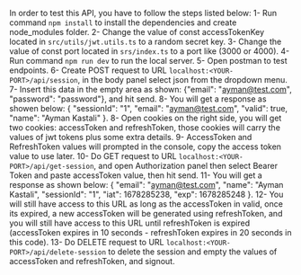 In order to test this API, you have to follow the steps listed below:
1- Run command `npm install` to install the dependencies and create node_modules folder.
2- Change the value of const accessTokenKey located in `src/utils/jwt.utils.ts` to a random secret key.
3- Change the value of const port located in `srs/index.ts` to a port like (3000 or 4000).
4- Run command `npm run dev` to run the local server.
5- Open postman to test endpoints.
6- Create POST request to URL `localhost:<YOUR-PORT>/api/session`, in the body panel select json from the dropdown menu.
7- Insert this data in the empty area as shown: {"email": "ayman@test.com", "password": "password"}, and hit send.
8- You will get a response as showen below:
{
    "sessionId": "1",
    "email": "ayman@test.com",
    "valid": true,
    "name": "Ayman Kastali"
}.
8- Open cookies on the right side, you will get two cookies: accessToken and refreshToken, those cookies will carry the values of jwt tokens plus some extra details.
9- AccessToken and RefreshToken values will prompted in the console, copy the access token value to use later.
10- Do GET request to URL `localhost:<YOUR-PORT>/api/get-session`, and open Authorization panel then select Bearer Token and paste accessToken value, then hit send.
11- You will get a response as shown below:
{
    "email": "ayman@test.com",
    "name": "Ayman Kastali",
    "sessionId": "1",
    "iat": 1678285238,
    "exp": 1678285248
}.
12- You will still have access to this URL as long as the accessToken in valid, once its expired, a new accessToken will be generated using refreshToken, and you will still have access to this URL until refreshToken is expired (accessToken expires in 10 seconds - refreshToken expires in 20 seconds in this code).
13- Do DELETE request to URL `localhost:<YOUR-PORT>/api/delete-session` to delete the session and empty the values of accessToken and refreshToken, and signout.